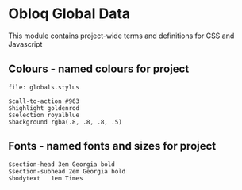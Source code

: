 # Obloq Global Data

This module contains project-wide terms and definitions for CSS and Javascript

## Colours - named colours for project

	file: globals.stylus
	
	$call-to-action #963
	$highlight goldenrod
	$selection royalblue
	$background rgba(.8, .8, .8, .5)
	
## Fonts - named fonts and sizes for project

	$section-head 3em Georgia bold
	$section-subhead 2em Georgia bold
	$bodytext	1em Times
	
